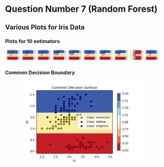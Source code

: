 # Question Number 7 (Random Forest)

## Various Plots for Iris Data

### Plots for 10 estimators

<p align="center">
  <img width="1200" src="Q7_Fig1.png">
</p>

### Common Decision Boundary

<p align="center">
  <img width="400" src="Q7_Fig2.png">
</p>

